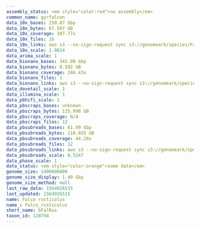 ```yaml
---
assembly_status: <em style="color:red">no assembly</em>
common_name: gyrfalcon
data_10x_bases: 150.87 Gbp
data_10x_bytes: 67.507 GB
data_10x_coverage: 107.77x
data_10x_files: 16
data_10x_links: aws s3 --no-sign-request sync s3://genomeark/species/Falco_rusticolus/bFalRus1/genomic_data/10x/ .<br>
data_10x_scale: 2.0814
data_arima_scale: 1
data_bionano_bases: 345.00 Gbp
data_bionano_bytes: 0.592 GB
data_bionano_coverage: 246.43x
data_bionano_files: 1
data_bionano_links: aws s3 --no-sign-request sync s3://genomeark/species/Falco_rusticolus/bFalRus1/genomic_data/bionano/ .<br>
data_dovetail_scale: 1
data_illumina_scale: 1
data_pbhifi_scale: 1
data_pbscraps_bases: unknown
data_pbscraps_bytes: 135.998 GB
data_pbscraps_coverage: N/A
data_pbscraps_files: 12
data_pbsubreads_bases: 61.99 Gbp
data_pbsubreads_bytes: 110.035 GB
data_pbsubreads_coverage: 44.28x
data_pbsubreads_files: 12
data_pbsubreads_links: aws s3 --no-sign-request sync s3://genomeark/species/Falco_rusticolus/bFalRus1/genomic_data/pacbio/ . --exclude "*scraps.bam* --exclude "*ccs.bam*"<br>
data_pbsubreads_scale: 0.5247
data_phase_scale: 1
data_status: <em style="color:orange">some data</em>
genome_size: 1400000000
genome_size_display: 1.40 Gbp
genome_size_method: null
last_raw_data: 1564926515
last_updated: 1564926515
name: Falco rusticolus
name_: Falco_rusticolus
short_name: bFalRus
taxon_id: 120794
---
```

